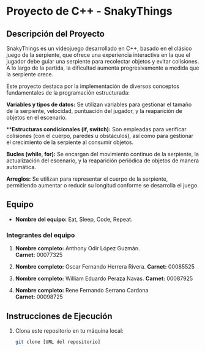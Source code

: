 # Proyecto de C++ - SnakyThings

## Descripción del Proyecto

SnakyThings es un videojuego desarrollado en C++, basado en el clásico juego de la serpiente, que ofrece una experiencia interactiva en la que el jugador debe guiar una serpiente para recolectar objetos y evitar colisiones. A lo largo de la partida, la dificultad aumenta progresivamente a medida que la serpiente crece.

Este proyecto destaca por la implementación de diversos conceptos fundamentales de la programación estructurada:

**Variables y tipos de datos:** Se utilizan variables para gestionar el tamaño de la serpiente, velocidad, puntuación del jugador, y la reaparición de objetos en el escenario.

****Estructuras condicionales (if, switch):** Son empleadas para verificar colisiones (con el cuerpo, paredes u obstáculos), así como para gestionar el crecimiento de la serpiente al consumir objetos.

**Bucles (while, for):** Se encargan del movimiento continuo de la serpiente, la actualización del escenario, y la reaparición periódica de objetos de manera automática.

**Arreglos:** Se utilizan para representar el cuerpo de la serpiente, permitiendo aumentar o reducir su longitud conforme se desarrolla el juego.

## Equipo

- **Nombre del equipo:** Eat, Sleep, Code, Repeat.

### Integrantes del equipo

1. **Nombre completo:** Anthony Odir López Guzmán.  
   **Carnet:** 00077325

2. **Nombre completo:** Oscar Fernando Herrera Rivera.
   **Carnet:** 00085525

3. **Nombre completo:** William Eduardo Peraza Navas. 
   **Carnet:** 00087925

4. **Nombre completo:** Rene Fernando Serrano Cardona  
   **Carnet:**  00098725

   
## Instrucciones de Ejecución

1. Clona este repositorio en tu máquina local:
   ```bash
   git clone [URL del repositorio]
